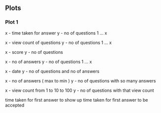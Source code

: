 ## Plots

### Plot 1 

x - time taken for answer
y - no of questions 1 ... x

x - view count of questions
y - no of questions 1 ... x

x - score
y - no of questions

x - no of answers 
y - no of questions 1 ... x

x - date
y - no of questions and no of answers

x - no of answers ( max to min )
y - no of questions with so many answers 

x - view count from 1 to 10 to 100 
y - no of questions with that view count

time taken for first answer to show up
time taken for first answer to be accepted

